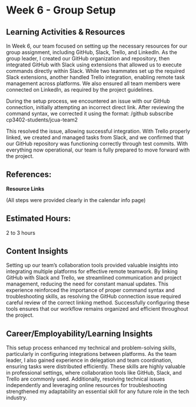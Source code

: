# **Week 6 - Group Setup**

## **Learning Activities & Resources**

In Week 6, our team focused on setting up the necessary resources for our group assignment, including GitHub, Slack, Trello, and LinkedIn. As the group leader, I created our GitHub organization and repository, then integrated GitHub with Slack using extensions that allowed us to execute commands directly within Slack. While two teammates set up the required Slack extensions, another handled Trello integration, enabling remote task management across platforms. We also ensured all team members were connected on LinkedIn, as required by the project guidelines.

During the setup process, we encountered an issue with our GitHub connection, initially attempting an incorrect direct link. After reviewing the command syntax, we corrected it using the format: /github subscribe cp3402-students/jcua-team2

This resolved the issue, allowing successful integration. With Trello properly linked, we created and managed tasks from Slack, and we confirmed that our GitHub repository was functioning correctly through test commits. With everything now operational, our team is fully prepared to move forward with the project.

## **References:**

**Resource Links**

(All steps were provided clearly in the calendar info page)

## **Estimated Hours:**

2 to 3 hours

## **Content Insights**

Setting up our team’s collaboration tools provided valuable insights into integrating multiple platforms for effective remote teamwork. By linking GitHub with Slack and Trello, we streamlined communication and project management, reducing the need for constant manual updates. This experience reinforced the importance of proper command syntax and troubleshooting skills, as resolving the GitHub connection issue required careful review of the correct linking method. Successfully configuring these tools ensures that our workflow remains organized and efficient throughout the project.

## **Career/Employability/Learning Insights**

This setup process enhanced my technical and problem-solving skills, particularly in configuring integrations between platforms. As the team leader, I also gained experience in delegation and team coordination, ensuring tasks were distributed efficiently. These skills are highly valuable in professional settings, where collaboration tools like GitHub, Slack, and Trello are commonly used. Additionally, resolving technical issues independently and leveraging online resources for troubleshooting strengthened my adaptability an essential skill for any future role in the tech industry.